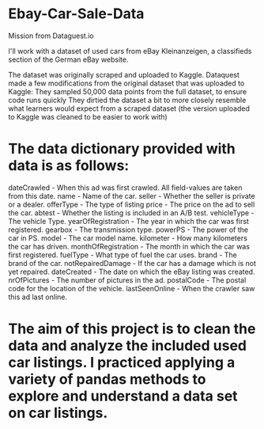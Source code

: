 # Ebay-Car-Sale-Data
Mission from Dataguest.io

I'll work with a dataset of used cars from eBay Kleinanzeigen, a classifieds section of the German eBay website.

The dataset was originally scraped and uploaded to Kaggle. Dataquest made a few modifications from the original dataset that was uploaded to Kaggle:
They sampled 50,000 data points from the full dataset, to ensure code runs quickly
They dirtied the dataset a bit to more closely resemble what learners would expect from a scraped dataset (the version uploaded to Kaggle was cleaned to be easier to work with)

# The data dictionary provided with data is as follows:
dateCrawled - When this ad was first crawled. All field-values are taken from this date.
name - Name of the car.
seller - Whether the seller is private or a dealer.
offerType - The type of listing
price - The price on the ad to sell the car.
abtest - Whether the listing is included in an A/B test.
vehicleType - The vehicle Type.
yearOfRegistration - The year in which the car was first registered.
gearbox - The transmission type.
powerPS - The power of the car in PS.
model - The car model name.
kilometer - How many kilometers the car has driven.
monthOfRegistration - The month in which the car was first registered.
fuelType - What type of fuel the car uses.
brand - The brand of the car.
notRepairedDamage - If the car has a damage which is not yet repaired.
dateCreated - The date on which the eBay listing was created.
nrOfPictures - The number of pictures in the ad.
postalCode - The postal code for the location of the vehicle.
lastSeenOnline - When the crawler saw this ad last online.

# The aim of this project is to clean the data and analyze the included used car listings. I practiced applying a variety of pandas methods to explore and understand a data set on car listings.
